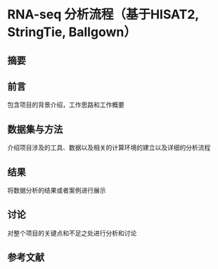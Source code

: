 # RNA-seq 分析流程（基于HISAT2, StringTie, Ballgown）
## 摘要

## 前言

包含项目的背景介绍，工作思路和工作概要

## 数据集与方法

介绍项目涉及的工具、数据以及相关的计算环境的建立以及详细的分析流程

## 结果

将数据分析的结果或者案例进行展示

## 讨论

对整个项目的关键点和不足之处进行分析和讨论

## 参考文献
